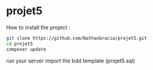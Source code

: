 # projet5
How to install the project :
```bash 
git clone https://github.com/NathanGracia/projet5.git
cd projet5
composer update

```
run your server
import the bdd template (projet5.sql)
